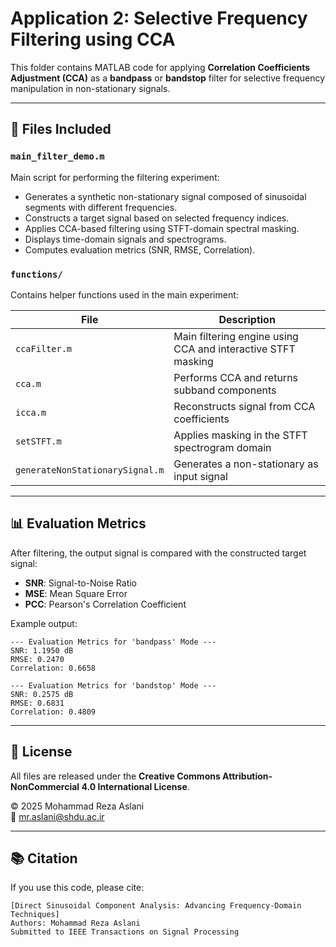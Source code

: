 # Application 2: Selective Frequency Filtering using CCA

This folder contains MATLAB code for applying **Correlation Coefficients Adjustment (CCA)** as a **bandpass** or **bandstop** filter for selective frequency manipulation in non-stationary signals.

---

## 📁 Files Included

### `main_filter_demo.m`

Main script for performing the filtering experiment:

- Generates a synthetic non-stationary signal composed of sinusoidal segments with different frequencies.
- Constructs a target signal based on selected frequency indices.
- Applies CCA-based filtering using STFT-domain spectral masking.
- Displays time-domain signals and spectrograms.
- Computes evaluation metrics (SNR, RMSE, Correlation).

### `functions/`

Contains helper functions used in the main experiment:

| File                       | Description                                                   |
| -------------------------- | ------------------------------------------------------------- |
| `ccaFilter.m`             | Main filtering engine using CCA and interactive STFT masking |
| `cca.m`                   | Performs CCA and returns subband components                  |
| `icca.m`                  | Reconstructs signal from CCA coefficients                    |
| `setSTFT.m`               | Applies masking in the STFT spectrogram domain                |
| `generateNonStationarySignal.m`        | Generates a non-stationary as input signal                               |

---

## 📊 Evaluation Metrics

After filtering, the output signal is compared with the constructed target signal:

- **SNR**: Signal-to-Noise Ratio
- **MSE**: Mean Square Error
- **PCC**: Pearson's Correlation Coefficient

Example output:

```
--- Evaluation Metrics for 'bandpass' Mode ---
SNR: 1.1950 dB
RMSE: 0.2470
Correlation: 0.6658
```
```
--- Evaluation Metrics for 'bandstop' Mode ---
SNR: 0.2575 dB
RMSE: 0.6831
Correlation: 0.4809
```

---

## 📄 License

All files are released under the **Creative Commons Attribution-NonCommercial 4.0 International License**.

© 2025 Mohammad Reza Aslani\
📧 [mr.aslani@shdu.ac.ir](mailto\:mr.aslani@shdu.ac.ir)

---

## 📚 Citation

If you use this code, please cite:

```
[Direct Sinusoidal Component Analysis: Advancing Frequency-Domain Techniques]  
Authors: Mohammad Reza Aslani  
Submitted to IEEE Transactions on Signal Processing
```

